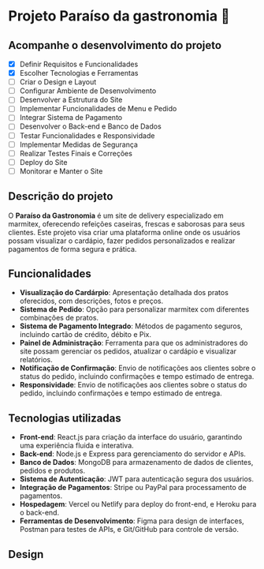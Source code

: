 # Projeto Paraíso da gastronomia :bowl_with_spoon:

## Acompanhe o desenvolvimento do projeto

- [x] Definir Requisitos e Funcionalidades
- [x] Escolher Tecnologias e Ferramentas
- [ ] Criar o Design e Layout
- [ ] Configurar Ambiente de Desenvolvimento
- [ ] Desenvolver a Estrutura do Site
- [ ] Implementar Funcionalidades de Menu e Pedido
- [ ] Integrar Sistema de Pagamento
- [ ] Desenvolver o Back-end e Banco de Dados
- [ ] Testar Funcionalidades e Responsividade
- [ ] Implementar Medidas de Segurança
- [ ] Realizar Testes Finais e Correções
- [ ] Deploy do Site
- [ ] Monitorar e Manter o Site

## Descrição do projeto
 O **Paraíso da Gastronomia** é um site de delivery especializado em marmitex, oferecendo refeições caseiras, frescas e saborosas para seus clientes. Este projeto visa criar uma plataforma online onde os usuários possam visualizar o cardápio, fazer pedidos personalizados e realizar pagamentos de forma segura e prática.

## Funcionalidades

* **Visualização do Cardárpio**: Apresentação detalhada dos pratos oferecidos, com descrições, fotos e preços.
*  **Sistema de Pedido**: Opção para personalizar marmitex com diferentes combinações de pratos.
*  **Sistema de Pagamento Integrado**: Métodos de pagamento seguros, incluindo cartão de crédito, débito e Pix.
*  **Painel de Administração**: Ferramenta para que os administradores do site possam gerenciar os pedidos, atualizar o cardápio e visualizar relatórios.
*  **Notificação de Confirmação**: Envio de notificações aos clientes sobre o status do pedido, incluindo confirmações e tempo estimado de entrega.
*  **Responsividade**:  Envio de notificações aos clientes sobre o status do pedido, incluindo confirmações e tempo estimado de entrega.

## Tecnologias utilizadas
* **Front-end**: React.js para criação da interface do usuário, garantindo uma experiência fluida e interativa.
* **Back-end**: Node.js e Express para gerenciamento do servidor e APIs.
* **Banco de Dados**: MongoDB para armazenamento de dados de clientes, pedidos e produtos.
* **Sistema de Autenticação**: JWT para autenticação segura dos usuários.
* **Integração de Pagamentos**: Stripe ou PayPal para processamento de pagamentos.
* **Hospedagem**: Vercel ou Netlify para deploy do front-end, e Heroku para o back-end.
* **Ferramentas de Desenvolvimento**: Figma para design de interfaces, Postman para testes de APIs, e Git/GitHub para controle de versão.

 ## Design

